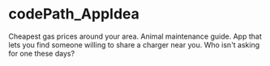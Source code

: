 # codePath_AppIdea
Cheapest gas prices around your area.
Animal maintenance guide.
App that lets you find someone willing to share a charger near you. Who isn't asking for one these days?
